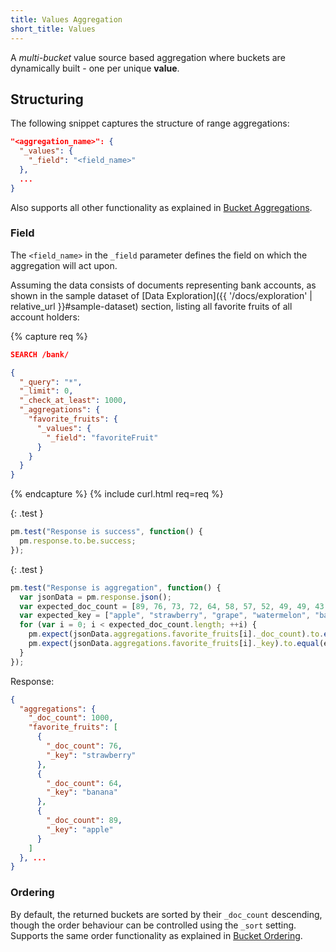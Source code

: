 ```yaml
---
title: Values Aggregation
short_title: Values
---
```


A _multi-bucket_ value source based aggregation where buckets are dynamically
built - one per unique **value**.


## Structuring

The following snippet captures the structure of range aggregations:

```json
"<aggregation_name>": {
  "_values": {
    "_field": "<field_name>"
  },
  ...
}
```

Also supports all other functionality as explained in [Bucket Aggregations](..#structuring).

### Field

The `<field_name>` in the `_field` parameter defines the field on which the
aggregation will act upon.

Assuming the data consists of documents representing bank accounts, as shown in
the sample dataset of [Data Exploration]({{ '/docs/exploration' | relative_url }}#sample-dataset)
section, listing all favorite fruits of all account holders:

{% capture req %}

```json
SEARCH /bank/

{
  "_query": "*",
  "_limit": 0,
  "_check_at_least": 1000,
  "_aggregations": {
    "favorite_fruits": {
      "_values": {
        "_field": "favoriteFruit"
      }
    }
  }
}
```
{% endcapture %}
{% include curl.html req=req %}

{: .test }

```js
pm.test("Response is success", function() {
  pm.response.to.be.success;
});
```

{: .test }

```js
pm.test("Response is aggregation", function() {
  var jsonData = pm.response.json();
  var expected_doc_count = [89, 76, 73, 72, 64, 58, 57, 52, 49, 49, 43, 42, 41, 37, 36, 34, 32, 30, 29, 25];
  var expected_key = ["apple", "strawberry", "grape", "watermelon", "banana", "lemon", "orange", "pear", "blueberry", "avocado", "peach", "cherry", "pineapple", "cantaloupe", "lime", "raspberry", "blackberry", "plum", "grapefruit", "nectarine"];
  for (var i = 0; i < expected_doc_count.length; ++i) {
    pm.expect(jsonData.aggregations.favorite_fruits[i]._doc_count).to.equal(expected_doc_count[i]);
    pm.expect(jsonData.aggregations.favorite_fruits[i]._key).to.equal(expected_key[i]);
  }
});
```

Response:

```json
{
  "aggregations": {
    "_doc_count": 1000,
    "favorite_fruits": [
      {
        "_doc_count": 76,
        "_key": "strawberry"
      },
      {
        "_doc_count": 64,
        "_key": "banana"
      },
      {
        "_doc_count": 89,
        "_key": "apple"
      }
    ]
  }, ...
}
```

### Ordering

By default, the returned buckets are sorted by their `_doc_count` descending,
though the order behaviour can be controlled using the `_sort` setting. Supports
the same order functionality as explained in [Bucket Ordering](..#ordering).
